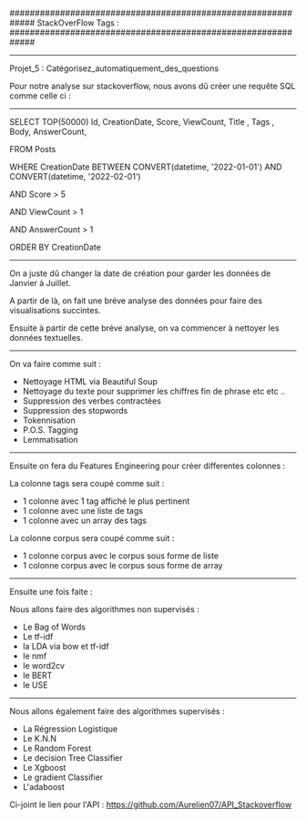 ############################################################# StackOverFlow Tags : #############################################################

------------------------------------------------------------------------------------------------------------------------------------------------

Projet_5 : Catégorisez_automatiquement_des_questions

Pour notre analyse sur stackoverflow, nous avons dû créer une requête SQL comme celle ci :

------------------------------------------------------------------------------------------------------------------------------------------------

SELECT TOP(50000) Id, CreationDate, Score, ViewCount, Title , Tags , Body, AnswerCount,

FROM Posts

WHERE CreationDate BETWEEN CONVERT(datetime, '2022-01-01') AND CONVERT(datetime, '2022-02-01')

AND Score > 5

AND ViewCount > 1

AND AnswerCount > 1

ORDER BY CreationDate

------------------------------------------------------------------------------------------------------------------------------------------------

On a juste dû changer la date de création pour garder les données de Janvier à Juillet.

A partir de là, on fait une bréve analyse des données pour faire des visualisations succintes.

Ensuite à partir de cette bréve analyse, on va commencer à nettoyer les données textuelles.

------------------------------------------------------------------------------------------------------------------------------------------------

On va faire comme suit :

- Nettoyage HTML via Beautiful Soup
- Nettoyage du texte pour supprimer les chiffres fin de phrase etc etc ..
- Suppression des verbes contractées
- Suppression des stopwords
- Tokennisation
- P.O.S. Tagging
- Lemmatisation

------------------------------------------------------------------------------------------------------------------------------------------------

Ensuite on fera du Features Engineering pour créer differentes colonnes :


La colonne tags sera coupé comme suit :

- 1 colonne avec 1 tag affiché le plus pertinent 
- 1 colonne avec une liste de tags
- 1 colonne avec un array des tags 

La colonne corpus sera coupé comme suit :

- 1 colonne corpus avec le corpus sous forme de liste
- 1 colonne corpus avec le corpus sous forme de array

------------------------------------------------------------------------------------------------------------------------------------------------

Ensuite une fois faite :

Nous allons faire des algorithmes non supervisés :

- Le Bag of Words 
- Le tf-idf 
- la LDA via bow et tf-idf 
- le nmf 
- le word2cv
- le BERT
- le USE

------------------------------------------------------------------------------------------------------------------------------------------------

Nous allons également faire des algorithmes supervisés :

- La Régression Logistique
- Le K.N.N
- Le Random Forest
- Le decision Tree Classifier 
- Le Xgboost
- Le gradient Classifier
- L'adaboost

Ci-joint le lien pour l'API :
https://github.com/Aurelien07/API_Stackoverflow
